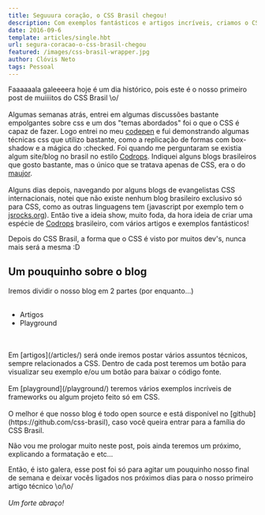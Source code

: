 ```yaml
---
title: Seguuura coração, o CSS Brasil chegou!
description: Com exemplos fantásticos e artigos incríveis, criamos o CSS Brasil com a expectativa de compartilhar conhecimento e promover talentos.
date: 2016-09-6
template: articles/single.hbt
url: segura-coracao-o-css-brasil-chegou
featured: /images/css-brasil-wrapper.jpg
author: Clóvis Neto
tags: Pessoal
---
```


Faaaaaala galeeeera hoje é um dia histórico, pois este é o nosso primeiro post de muiiiitos do CSS Brasil \o/
<br>
<br>
Algumas semanas atrás, entrei em algumas discussões bastante empolgantes sobre css e um dos "temas abordados" foi o que o CSS é capaz de fazer. Logo entrei no meu [codepen](https://codepen.io/clovisneto) e fui demonstrando algumas técnicas css que utilizo bastante, como a replicação de formas com <span class="green">box-shadow</span> e a mágica do <span class="green">:checked</span>. Foi quando me perguntaram se existia algum site/blog no brasil no estilo [Codrops](http://tympanus.net/codrops/). Indiquei alguns blogs brasileiros que gosto bastante, mas o único que se tratava apenas de CSS, era o do [maujor](http://www.maujor.com/blog/).
<br>
<br>
Alguns dias depois, navegando por alguns blogs de evangelistas CSS internacionais, notei que não existe nenhum blog brasileiro exclusivo só para CSS, como as outras linguagens tem (javascript por exemplo tem o [jsrocks.org](http://jsrocks.org/)). Então tive a <span class="off-topic positive">ideia show, muito foda, da hora</span> ideia de criar uma espécie de [Codrops](http://tympanus.net/codrops/) brasileiro, com vários artigos e exemplos fantásticos!

<p class="citation">Depois do CSS Brasil, a forma que o CSS é visto por muitos dev's, nunca mais será a mesma :D</p>

## Um pouquinho sobre o blog

Iremos dividir o nosso blog em 2 partes (por enquanto...)
<br>
<br>
* Artigos
* Playground
<br>
<br>
Em [artigos](/articles/) será onde iremos postar vários assuntos técnicos, sempre relacionados a CSS. Dentro de cada post teremos um botão para visualizar seu exemplo e/ou um botão para baixar o código fonte.
<br>
<br>
Em [playground](/playground/) teremos vários exemplos incríveis de frameworks ou algum projeto feito só em CSS.
<br>
<br>
O melhor é que nosso blog é todo open source e está disponível no [github](https://github.com/css-brasil), caso você queira entrar para a família do CSS Brasil.

Não vou me prologar muito neste post, pois ainda teremos um próximo, explicando a formatação e etc...

Então, é isto galera, esse post foi só para agitar um pouquinho nosso final de semana e deixar vocês ligados nos próximos dias para o nosso primeiro artigo técnico \o/\o/
<br>
<br>
*Um forte abraço!*
